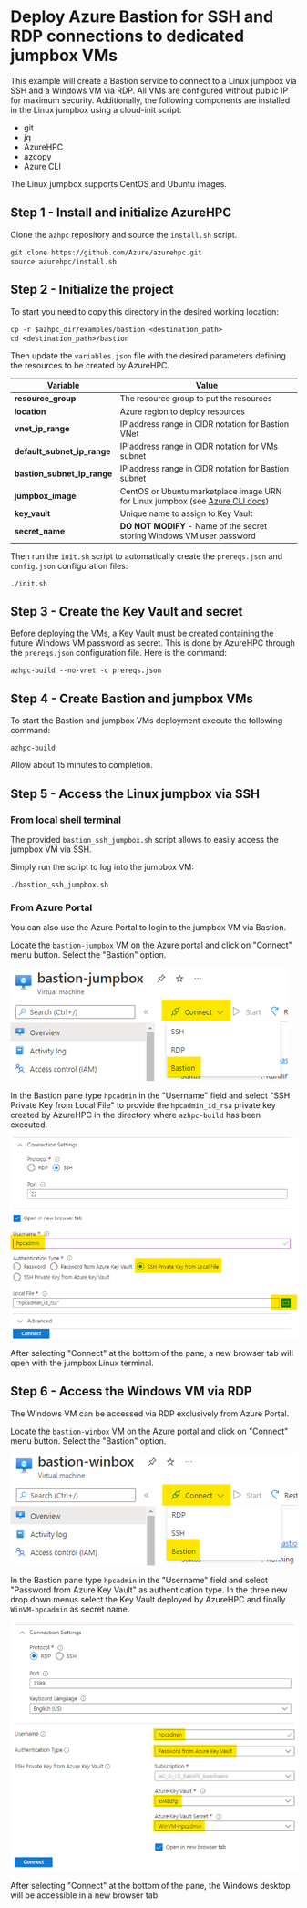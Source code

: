 # Deploy Azure Bastion for SSH and RDP connections to dedicated jumpbox VMs

This example will create a Bastion service to connect to a Linux jumpbox via SSH and a Windows VM via RDP. All VMs are configured without public IP for maximum security.
Additionally, the following components are installed in the Linux jumpbox using a cloud-init script:
* git
* jq
* AzureHPC
* azcopy
* Azure CLI

The Linux jumpbox supports CentOS and Ubuntu images.

## Step 1 - Install and initialize AzureHPC

Clone the `azhpc` repository and source the `install.sh` script.

```
git clone https://github.com/Azure/azurehpc.git
source azurehpc/install.sh
```

## Step 2 - Initialize the project

To start you need to copy this directory in the desired working location:

```
cp -r $azhpc_dir/examples/bastion <destination_path>
cd <destination_path>/bastion
```

Then update the `variables.json` file with the desired parameters defining the resources to be created by AzureHPC.

| Variable                     | Value                                                                   |
|------------------------------|-------------------------------------------------------------------------|
| **resource_group**           | The resource group to put the resources                                 |
| **location**                 | Azure region to deploy resources                                        |
| **vnet_ip_range**            | IP address range in CIDR notation for Bastion VNet                      |
| **default_subnet_ip_range**  | IP address range in CIDR notation for VMs subnet                        |
| **bastion_subnet_ip_range**  | IP address range in CIDR notation for Bastion subnet                    |
| **jumpbox_image**            | CentOS or Ubuntu marketplace image URN for Linux jumpbox (see [Azure CLI docs](https://docs.microsoft.com/en-us/azure/virtual-machines/linux/cli-ps-findimage)) |
| **key_vault**                | Unique name to assign to Key Vault                                      |
| **secret_name**              | **DO NOT MODIFY** - Name of the secret storing Windows VM user password |

Then run the `init.sh` script to automatically create the `prereqs.json` and `config.json` configuration files:

```
./init.sh
```

## Step 3 - Create the Key Vault and secret

Before deploying the VMs, a Key Vault must be created containing the future Windows VM password as secret.
This is done by AzureHPC through the `prereqs.json` configuration file. Here is the command:

```
azhpc-build --no-vnet -c prereqs.json
```

## Step 4 - Create Bastion and jumpbox VMs

To start the Bastion and jumpbox VMs deployment execute the following command:

```
azhpc-build
```

Allow about 15 minutes to completion.

## Step 5 - Access the Linux jumpbox via SSH

### From local shell terminal

The provided `bastion_ssh_jumpbox.sh` script allows to easily access the jumpbox VM via SSH.

Simply run the script to log into the jumpbox VM:

```
./bastion_ssh_jumpbox.sh
```

### From Azure Portal

You can also use the Azure Portal to login to the jumpbox VM via Bastion.

Locate the `bastion-jumpbox` VM on the Azure portal and click on "Connect" menu button. Select the "Bastion" option.

![Alt text](/examples/bastion/images/jumpbox_connect.png?raw=true "Jumpbox Connect menu button")

In the Bastion pane type `hpcadmin` in the "Username" field and select "SSH Private Key from Local File" to provide the `hpcadmin_id_rsa` private key created by AzureHPC in the directory where `azhpc-build` has been executed.

![Alt text2](/examples/bastion/images/jumpbox_bastion_ssh.png?raw=true "Azure Bastion Linux SSH")

After selecting "Connect" at the bottom of the pane, a new browser tab will open with the jumpbox Linux terminal.

## Step 6 - Access the Windows VM via RDP

The Windows VM can be accessed via RDP exclusively from Azure Portal.

Locate the `bastion-winbox` VM on the Azure portal and click on "Connect" menu button. Select the "Bastion" option.

![Alt text3](/examples/bastion/images/winbox_connect.png?raw=true "Windows VM Connect menu button")

In the Bastion pane type `hpcadmin` in the "Username" field and select "Password from Azure Key Vault" as authentication type. In the three new drop down menus select the Key Vault deployed by AzureHPC and finally `WinVM-hpcadmin` as secret name.

![Alt text4](/examples/bastion/images/winbox_bastion_rdp.png?raw=true "Azure Bastion Windows RDP")

After selecting "Connect" at the bottom of the pane, the Windows desktop will be accessible in a new browser tab.
